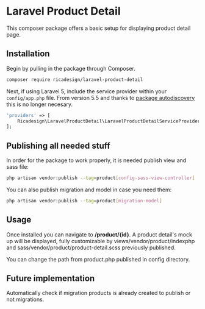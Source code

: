 # Laravel Product Detail

This composer package offers a basic setup for displaying product detail page.

## Installation

Begin by pulling in the package through Composer.

```bash
composer require ricadesign/laravel-product-detail
```

Next, if using Laravel 5, include the service provider within your `config/app.php` file. From version 5.5 and thanks to [package autodiscovery](https://laravel-news.com/package-auto-discovery) this is no longer necesary.

```php
'providers' => [
    Ricadesign\LaravelProductDetail\LaravelProductDetailServiceProvider::class,
];
```

## Publishing all needed stuff

In order for the package to work properly, it is needed publish view and sass file:

```bash
php artisan vendor:publish --tag=product[config-sass-view-controller]
```

You can also publish migration and model in case you need them:

```bash
php artisan vendor:publish --tag=product[migration-model]
```

## Usage

Once installed you can navigate to **/product/{id}**. A product detail's mock up will be displayed, fully customizable by views/vendor/product/indexphp and sass/vendor/product/product-detail.scss previously published.


You can change the path from product.php published in config directory.

## Future implementation

Automatically check if migration products is already created to publish or not migrations.
